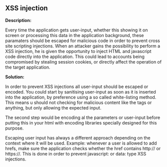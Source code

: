 
XSS injection
-------

**Description:**

Every time the application gets user-input, whether this showing it on screen or processing
this data in the application background, these paramaters should be escaped for malicious
code in order to prevent cross site scripting injections. 
When an attacker gains the possibility to perform a XSS injection,
he is given the opportunity to inject HTML and javascript code directly into the
application. This could lead to accounts being compromised by stealing session cookies,
or directly affect the operation of the target application.


**Solution:**

In order to prevent XSS injections all user-input should be escaped or encoded.
You could start by sanitising user-input as soon as it is inserted into the application, 
by preference using a so called white-listing method.
This means u should not checking for malicious content like the tags or anything, 
but only allowing the expected input.

The second step would be encoding al the parameters or user-input before putting this in 
your html with encoding libraries specially designed for this purpose. 

Escaping user input has always a different approach depending on the context where it will be used.
Example: whenever a user is allowed to add hrefs,  make sure the application checks whether 
the href contains http:// or https://. This is done in order to prevent 
javascript: or data: type XSS injections. 

	
